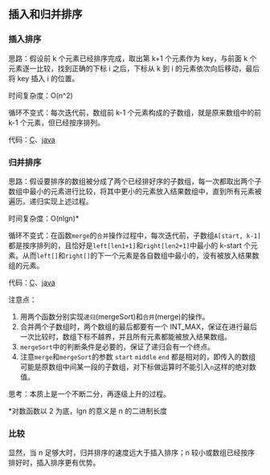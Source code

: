 ## 插入和归并排序  
### 插入排序  

思路：假设前 k 个元素已经排序完成，取出第 k+1 个元素作为 key，与前面 k 个元素逐一比较，找到正确的下标 i 之后，下标从 k 到 i 的元素依次向后移动，最后将 key 插入 i 的位置。  

时间复杂度：O(n^2)  

循环不变式：每次迭代前，数组前 k-1 个元素构成的子数组，就是原来数组中的前 k-1 个元素，但已经按序排列。  

代码：[C](./insertion_sort.cpp)、[java](./InsertionSort.java)  

### 归并排序  

思路：假设要排序的数组被分成了两个已经排好序的子数组，每一次都取出两个子数组中最小的元素进行比较，将其中更小的元素放入结果数组中，直到所有元素被遍历。递归实现上述过程。  

时间复杂度：O(nlgn)*  

循环不变式：在函数`merge`的`合并`操作过程中，每次迭代前，子数组`A[start, k-1]`都是按序排列的，且恰好是`left[len1+1]`和`right[len2+1]`中最小的 k-start 个元素。从而`left[]`和`right[]`的下一个元素是各自数组中最小的，没有被放入结果数组的元素。  

代码：[C](./merge_sort.cpp)、[java](./MergeSort.java)  

注意点：  
1. 用两个函数分别实现`递归`(mergeSort)和`合并`(merge)的操作。  
2. 合并两个子数组时，两个数组的最后都要有一个 INT_MAX，保证在进行最后一次比较时，数组下标不越界，并且所有元素都能被放入结果数组。  
3. `mergeSort`中的判断条件是必要的，保证了递归会有一个终点。  
4. 注意`merge`和`mergeSort`的参数 `start` `middle` `end` 都是相对的，即传入的数组可能是原数组中间某一段的子数组，对下标做运算时不能引入`n`这样的绝对数值。  

思考：本质上是一个不断二分，再逐级上升的过程。  

*对数函数以 2 为底，lgn 的意义是 n 的二进制长度  

### 比较  

显然，当 n 足够大时，归并排序的速度远大于插入排序；n 较小或数组已经按序排好时，插入排序更有优势。  